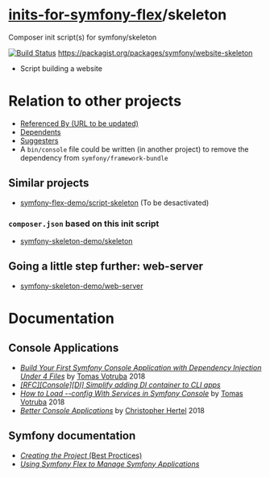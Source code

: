 # [inits-for-symfony-flex](https://inits-for-symfony-flex.github.io)/skeleton
Composer init script(s) for symfony/skeleton

[![Build Status](https://travis-ci.org/symfony-flex-init/skeleton.svg?branch=master)](https://travis-ci.org/symfony-flex-init/skeleton) https://packagist.org/packages/symfony/website-skeleton

* Script building a website

# Relation to other projects
* [Referenced By (URL to be updated)](https://phppackages.org/p/symfony-flex-init/skeleton)
* [Dependents](https://packagist.org/packages/symfony-flex-init/skeleton/dependents)
* [Suggesters](https://packagist.org/packages/symfony-flex-init/skeleton/suggesters)
* A `bin/console` file could be written (in another project) to remove the dependency from `symfony/framework-bundle`

## Similar projects
* [symfony-flex-demo/script-skeleton](https://github.com/symfony-flex-demo/script-skeleton) (To be desactivated)

### `composer.json` based on this init script
* [symfony-skeleton-demo/skeleton](https://github.com/symfony-skeleton-demo/skeleton) 

## Going a little step further: web-server
* [symfony-skeleton-demo/web-server](https://github.com/symfony-skeleton-demo/web-server)


# Documentation
## Console Applications
* [*Build Your First Symfony Console Application with Dependency Injection Under 4 Files*](https://www.tomasvotruba.cz/blog/2018/05/28/build-your-first-symfony-console-application-with-dependency-injection-under-4-files/) by [Tomas Votruba](https://www.tomasvotruba.cz/) 2018
* [*[RFC][Console][DI] Simplify adding DI container to CLI apps*](https://github.com/symfony/symfony/issues/27479)
* [*How to Load --config With Services in Symfony Console*](https://www.tomasvotruba.cz/blog/2018/05/14/how-to-load-config-with-services-in-symfony-console/) by [Tomas Votruba](https://www.tomasvotruba.cz/) 2018
* [*Better Console Applications*](https://speakerdeck.com/el_stoffel/better-console-applications) by [Christopher Hertel](https://speakerdeck.com/el_stoffel) 2018

## Symfony documentation
* [*Creating the Project* (Best Proctices)](https://symfony.com/doc/current/best_practices/creating-the-project.html)
* [*Using Symfony Flex to Manage Symfony Applications*](https://symfony.com/doc/current/setup/flex.html)
